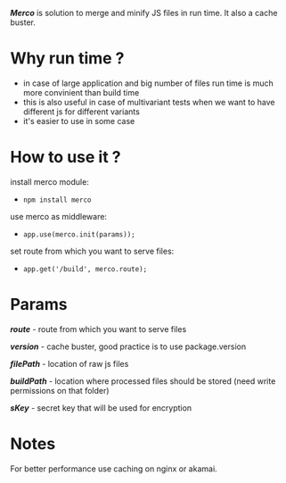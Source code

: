 ***Merco*** is solution to merge and minify JS files in run time. It also a cache buster.

Why run time ?
==
- in case of large application and big number of files run time is much more convinient than build time
- this is also useful in case of multivariant tests when we want to have different js for different variants
- it's easier to use in some case


How to use it ?
==

install merco module:

- `npm install merco`


use merco as middleware:

- `app.use(merco.init(params));`


set route from which you want to serve files:

- `app.get('/build', merco.route);`


Params
==

***route*** - route from which you want to serve files

***version*** - cache buster, good practice is to use package.version

***filePath*** - location of raw js files

***buildPath*** - location where processed files should be stored (need write permissions on that folder)

***sKey*** - secret key that will be used for encryption

Notes
==

For better performance use caching on nginx or akamai.


